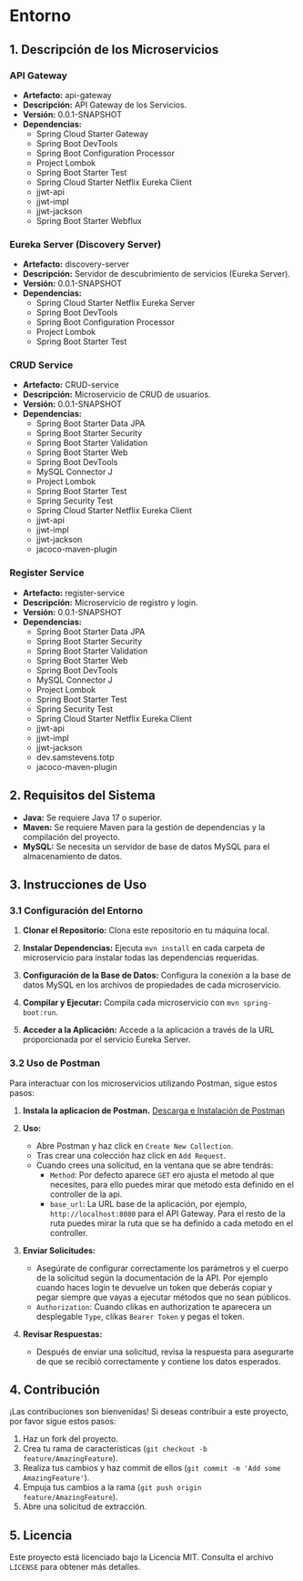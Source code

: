 # Entorno

## 1. Descripción de los Microservicios

### API Gateway
- **Artefacto:** api-gateway
- **Descripción:** API Gateway de los Servicios.
- **Versión:** 0.0.1-SNAPSHOT
- **Dependencias:**
  - Spring Cloud Starter Gateway
  - Spring Boot DevTools
  - Spring Boot Configuration Processor
  - Project Lombok
  - Spring Boot Starter Test
  - Spring Cloud Starter Netflix Eureka Client
  - jjwt-api
  - jjwt-impl
  - jjwt-jackson
  - Spring Boot Starter Webflux

### Eureka Server (Discovery Server)
- **Artefacto:** discovery-server
- **Descripción:** Servidor de descubrimiento de servicios (Eureka Server).
- **Versión:** 0.0.1-SNAPSHOT
- **Dependencias:**
  - Spring Cloud Starter Netflix Eureka Server
  - Spring Boot DevTools
  - Spring Boot Configuration Processor
  - Project Lombok
  - Spring Boot Starter Test

### CRUD Service
- **Artefacto:** CRUD-service
- **Descripción:** Microservicio de CRUD de usuarios.
- **Versión:** 0.0.1-SNAPSHOT
- **Dependencias:**
  - Spring Boot Starter Data JPA
  - Spring Boot Starter Security
  - Spring Boot Starter Validation
  - Spring Boot Starter Web
  - Spring Boot DevTools
  - MySQL Connector J
  - Project Lombok
  - Spring Boot Starter Test
  - Spring Security Test
  - Spring Cloud Starter Netflix Eureka Client
  - jjwt-api
  - jjwt-impl
  - jjwt-jackson
  - jacoco-maven-plugin

### Register Service
- **Artefacto:** register-service
- **Descripción:** Microservicio de registro y login.
- **Versión:** 0.0.1-SNAPSHOT
- **Dependencias:**
  - Spring Boot Starter Data JPA
  - Spring Boot Starter Security
  - Spring Boot Starter Validation
  - Spring Boot Starter Web
  - Spring Boot DevTools
  - MySQL Connector J
  - Project Lombok
  - Spring Boot Starter Test
  - Spring Security Test
  - Spring Cloud Starter Netflix Eureka Client
  - jjwt-api
  - jjwt-impl
  - jjwt-jackson
  - dev.samstevens.totp
  - jacoco-maven-plugin

## 2. Requisitos del Sistema

- **Java:** Se requiere Java 17 o superior.
- **Maven:** Se requiere Maven para la gestión de dependencias y la compilación del proyecto.
- **MySQL:** Se necesita un servidor de base de datos MySQL para el almacenamiento de datos.

## 3. Instrucciones de Uso

### 3.1 Configuración del Entorno

1. **Clonar el Repositorio:** Clona este repositorio en tu máquina local.

2. **Instalar Dependencias:** Ejecuta `mvn install` en cada carpeta de microservicio para instalar todas las dependencias requeridas.

3. **Configuración de la Base de Datos:** Configura la conexión a la base de datos MySQL en los archivos de propiedades de cada microservicio.

4. **Compilar y Ejecutar:** Compila cada microservicio con `mvn spring-boot:run`.

5. **Acceder a la Aplicación:** Accede a la aplicación a través de la URL proporcionada por el servicio Eureka Server.

### 3.2 Uso de Postman

Para interactuar con los microservicios utilizando Postman, sigue estos pasos:

1. **Instala la aplicacion de Postman.** [Descarga e Instalación de Postman](https://www.postman.com/downloads/)

2. **Uso:**
   - Abre Postman y haz click en `Create New Collection`.
   - Tras crear una colección haz click en `Add Request`.
   - Cuando crees una solicitud, en la ventana que se abre tendrás:
     - `Method`: Por defecto aparece `GET` ero ajusta el metodo al que necesites, para ello puedes mirar que metodo esta definido en el controller de la api.
     - `base_url`: La URL base de la aplicación, por ejemplo, `http://localhost:8080` para el API Gateway. Para el resto de la ruta puedes mirar la ruta que se ha definido a cada metodo en el controller.
       
3. **Enviar Solicitudes:**
   - Asegúrate de configurar correctamente los parámetros y el cuerpo de la solicitud según la documentación de la API. Por ejemplo cuando haces login te devuelve un token que deberás copiar y pegar siempre que vayas a ejecutar métodos que no sean públicos.
   - `Authorization`: Cuando clikas en authorization te aparecera un desplegable `Type`, clikas `Bearer Token` y pegas el token.

4. **Revisar Respuestas:**
   - Después de enviar una solicitud, revisa la respuesta para asegurarte de que se recibió correctamente y contiene los datos esperados.

## 4. Contribución

¡Las contribuciones son bienvenidas! Si deseas contribuir a este proyecto, por favor sigue estos pasos:

1. Haz un fork del proyecto.
2. Crea tu rama de características (`git checkout -b feature/AmazingFeature`).
3. Realiza tus cambios y haz commit de ellos (`git commit -m 'Add some AmazingFeature'`).
4. Empuja tus cambios a la rama (`git push origin feature/AmazingFeature`).
5. Abre una solicitud de extracción.

## 5. Licencia

Este proyecto está licenciado bajo la Licencia MIT. Consulta el archivo `LICENSE` para obtener más detalles.
